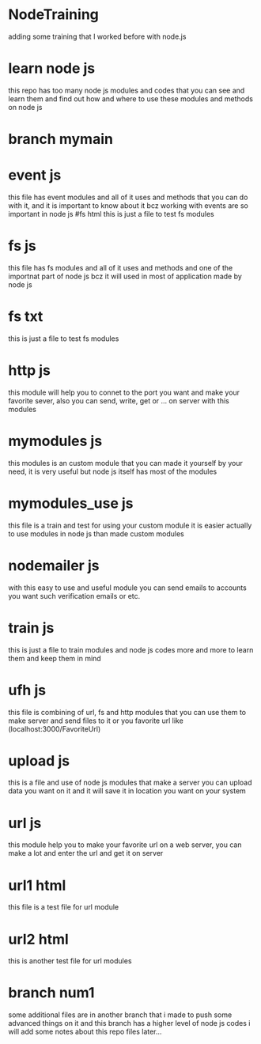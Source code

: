 # NodeTraining
adding some training that I worked before with node.js
# learn node js
this repo has too many node js modules and codes that you can see and learn them and find out how and where to use these modules and methods on node js 
# branch mymain
# event js
this file has event modules and all of it uses and methods that you can do with it, and it is important to know about it bcz working with events are so important in node js
#fs html
this is just a file to test fs modules
# fs js
this file has fs modules and all of it uses and methods and one of the importnat part of node js bcz it will used in most of application made by node js
# fs txt
this is just a file to test fs modules
# http js
this module will help you to connet to the port you want and make your favorite sever, also you can send, write, get or ... on server with this modules
# mymodules js
this modules is an custom module that you can made it yourself by your need, it is very useful but node js itself has most of the modules
# mymodules_use js
this file is a train and test for using your custom module it is easier actually to use modules in node js than made custom modules
# nodemailer js
with this easy to use and useful module you can send emails to accounts you want such verification emails or etc.
# train js
this is just a file to train modules and node js codes more and more to learn them and keep them in mind 
# ufh js
this file is combining of url, fs and http modules that you can use them to make server and send files to it or you favorite url like (localhost:3000/FavoriteUrl)
# upload js
this is a file and use of node js modules that make a server you can upload data you want on it and it will save it in location you want on your system
# url js
this module help you to make your favorite url on a web server, you can make a lot and enter the url and get it on server
# url1 html
this file is a test file for url module
# url2 html
this is another test file for url modules
# branch num1
some additional files are in another branch that i made to push some advanced things on it and this branch has a higher level of node js codes
i will add some notes about this repo files later...

